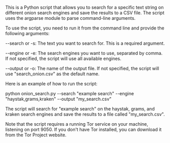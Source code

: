 This is a Python script that allows you to search for a specific text string on different onion search engines and save the results to a CSV file. The script uses the argparse module to parse command-line arguments.

To use the script, you need to run it from the command line and provide the following arguments:

--search or -s: The text you want to search for. This is a required argument.

--engine or -e: The search engines you want to use, separated by comma. If not specified, the script will use all available engines.

--output or -o: The name of the output file. If not specified, the script will use "search_onion.csv" as the default name.

Here is an example of how to run the script:

python onion_search.py --search "example search" --engine "haystak,grams,kraken" --output "my_search.csv"

The script will search for "example search" on the haystak, grams, and kraken search engines and save the results to a file called "my_search.csv".

Note that the script requires a running Tor service on your machine, listening on port 9050. If you don't have Tor installed, you can download it from the Tor Project website.
